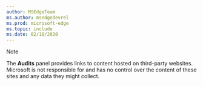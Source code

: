 ```yaml
---
author: MSEdgeTeam
ms.author: msedgedevrel
ms.prod: microsoft-edge
ms.topic: include
ms.date: 02/18/2020
---
```

> [!NOTE]
> The **Audits** panel provides links to content hosted on third-party websites.  Microsoft is not responsible for and has no control over the content of these sites and any data they might collect.  
> 

<!-- image links -->  

<!-- links -->  
